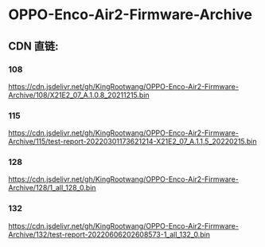 # OPPO-Enco-Air2-Firmware-Archive
## CDN 直链:
### 108
https://cdn.jsdelivr.net/gh/KingRootwang/OPPO-Enco-Air2-Firmware-Archive/108/X21E2_07_A.1.0.8_20211215.bin
### 115
https://cdn.jsdelivr.net/gh/KingRootwang/OPPO-Enco-Air2-Firmware-Archive/115/test-report-20220301173621214-X21E2_07_A.1.1.5_20220215.bin
### 128
https://cdn.jsdelivr.net/gh/KingRootwang/OPPO-Enco-Air2-Firmware-Archive/128/1_all_128_0.bin
### 132
https://cdn.jsdelivr.net/gh/KingRootwang/OPPO-Enco-Air2-Firmware-Archive/132/test-report-20220606202608573-1_all_132_0.bin
